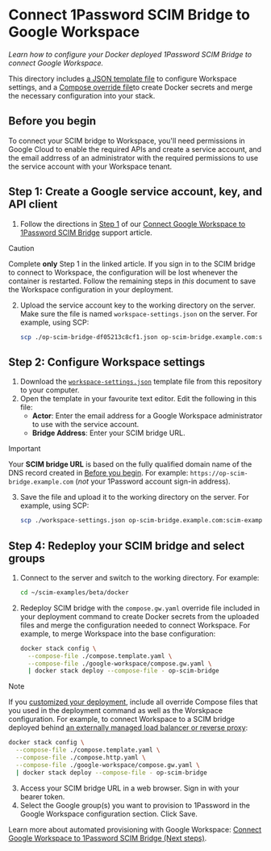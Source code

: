 # Connect 1Password SCIM Bridge to Google Workspace

_Learn how to configure your Docker deployed 1Password SCIM Bridge to connect Google Workspace._

This directory includes [a JSON template file](./workspace-settings.json) to configure Workspace settings, and a [Compose override file](./op-scim-bridge-gw.yaml)to create Docker secrets and merge the necessary configuration into your stack.

## Before you begin

To connect your SCIM bridge to Workspace, you'll need permissions in Google Cloud to enable the required APIs and create a service account, and the email addrress of an administrator with the required permissions to use the service account with your Workspace tenant.

## Step 1: Create a Google service account, key, and API client

1. Follow the directions in [Step 1](https://support.1password.com/scim-google-workspace/#step-1-create-a-google-service-account-key-and-api-client) of our [Connect Google Workspace to 1Password SCIM Bridge](https://support.1password.com/scim-google-workspace/#step-1-create-a-google-service-account-key-and-api-client) support article.
> [!CAUTION]
> Complete **only** Step 1 in the linked article. If you sign in to the SCIM bridge to connect to Workspace, the
> configuration will be lost whenever the container is restarted. Follow the remaining steps in _this_ document to save
> the Workspace configuration in your deployment.
2. Upload the service account key to the working directory on the server. Make sure the file is named `workspace-settings.json` on the server. For example, using SCP:

   ```sh
   scp ./op-scim-bridge-df05213c8cf1.json op-scim-bridge.example.com:scim-examples/beta/docker/workspace-settings.json
   ```

## Step 2: Configure Workspace settings

1. Download the [`workspace-settings.json`](./workspace-settings.json) template file from this repository to your computer.
2. Open the template in your favourite text editor. Edit the following in this file:
   - **Actor**: Enter the email address for a Google Workspace administrator to use with the service account.
   - **Bridge Address**: Enter your SCIM bridge URL.
> [!IMPORTANT]
> Your **SCIM bridge URL** is based on the fully qualified domain name of the DNS record created in [Before you
> begin](../README.md#before-you-begin). For example: `https://op-scim-bridge.example.com` (_not_ your 1Password account
> sign-in address).
3. Save the file and upload it to the working directory on the server. For example, using SCP:

   ```sh
   scp ./workspace-settings.json op-scim-bridge.example.com:scim-examples/beta/docker/workspace-settings.json
   ```

## Step 4: Redeploy your SCIM bridge and select groups

1. Connect to the server and switch to the working directory. For example:

   ```sh
   cd ~/scim-examples/beta/docker
   ```

2. Redeploy SCIM bridge with the `compose.gw.yaml` override file included in your deployment command to create Docker secrets from the uploaded files and merge the configuration needed to connect Workspace. For example, to merge Workspace into the base configuration:

   ```sh
   docker stack config \
     --compose-file ./compose.template.yaml \
     --compose-file ./google-workspace/compose.gw.yaml \
     | docker stack deploy --compose-file - op-scim-bridge
   ```

> [!NOTE]
> If you [customized your deployment](../README.md#advanced-configurations-and-customizations), include all override
> Compose files that you used in the deployment command as well as the Worskpace configuration. For example, to connect
> Workspace to a SCIM bridge deployed behind [an externally managed load balancer or reverse
> proxy](../README.md#external-load-balancer-or-reverse-proxy):
>
> ```sh
> docker stack config \
>   --compose-file ./compose.template.yaml \
>   --compose-file ./compose.http.yaml \
>   --compose-file ./google-workspace/compose.gw.yaml \
>   | docker stack deploy --compose-file - op-scim-bridge
> ```

3. Access your SCIM bridge URL in a web browser. Sign in with your bearer token.
4. Select the Google group(s) you want to provision to 1Password in the Google Workspace configuration section. Click Save.

Learn more about automated provisioning with Google Workspace: [Connect Google Workspace to 1Password SCIM Bridge (Next steps)](https://support.1password.com/scim-google-workspace/#next-steps).
